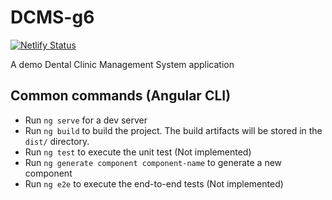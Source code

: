 # DCMS-g6

[![Netlify Status](https://api.netlify.com/api/v1/badges/5f18beb1-2c8d-40ff-b0f0-8012d393f099/deploy-status)](https://app.netlify.com/sites/dcms/deploys)

A demo Dental Clinic Management System application

## Common commands (Angular CLI)

- Run `ng serve` for a dev server
- Run `ng build` to build the project. The build artifacts will be stored in the `dist/` directory.
- Run `ng test` to execute the unit test (Not implemented)
- Run `ng generate component component-name` to generate a new component
- Run `ng e2e` to execute the end-to-end tests (Not implemented)
